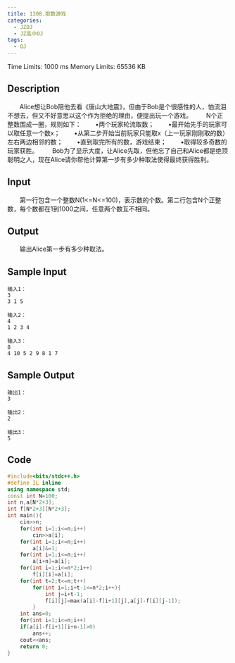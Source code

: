 ```yaml
---
title: 1308.取数游戏
categories:
  - JZOJ
  - JZ高中OJ
tags:
  - OJ
---
```


Time Limits: 1000 ms  Memory Limits: 65536 KB

## Description

　　Alice想让Bob陪他去看《唐山大地震》，但由于Bob是个很感性的人，怕流泪不想去，但又不好意思以这个作为拒绝的理由，便提出玩一个游戏。
　　N个正整数围成一圈，规则如下：
　　•两个玩家轮流取数；
　　•最开始先手的玩家可以取任意一个数x；
　　•从第二步开始当前玩家只能取x（上一玩家刚刚取的数）左右两边相邻的数；
　　•直到取完所有的数，游戏结束；
　　•取得较多奇数的玩家获胜。
　　Bob为了显示大度，让Alice先取，但他忘了自己和Alice都是绝顶聪明之人，现在Alice请你帮他计算第一步有多少种取法使得最终获得胜利。



## Input

　　第一行包含一个整数N(1<=N<=100)，表示数的个数。第二行包含N个正整数，每个数都在1到1000之间，任意两个数互不相同。

## Output

　　输出Alice第一步有多少种取法。

## Sample Input

```
输入1：
3
3 1 5

输入2：
4
1 2 3 4

输入3：
8
4 10 5 2 9 8 1 7
```

## Sample Output

```
输出1：
3

输出2：
2

输出3：
5
```

## Code

```cpp
#include<bits/stdc++.h>
#define IL inline
using namespace std;
const int N=100;
int n,a[N*2+3];
int f[N*2+3][N*2+3];
int main(){
    cin>>n;
    for(int i=1;i<=n;i++)
        cin>>a[i];
    for(int i=1;i<=n;i++)
        a[i]&=1;
    for(int i=1;i<=n;i++)
        a[i+n]=a[i];
    for(int i=1;i<=n*2;i++)
        f[i][i]=a[i];
    for(int t=2;t<=n;t++)
        for(int i=1;i+t-1<=n*2;i++){
            int j=i+t-1;
            f[i][j]=max(a[i]-f[i+1][j],a[j]-f[i][j-1]);
        }
    int ans=0;
    for(int i=1;i<=n;i++)
    if(a[i]-f[i+1][i+n-1]>0)
        ans++;    
    cout<<ans;
    return 0;
}
```

